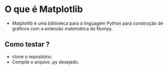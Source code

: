 # O que é Matplotlib

- Matplotlib é uma biblioteca para a linguagem Python para construção de gráficos com a extensão matemática do Numpy.

## Como testar ?

- clone o repositório.
- Compile o arquivo .py desejado.
